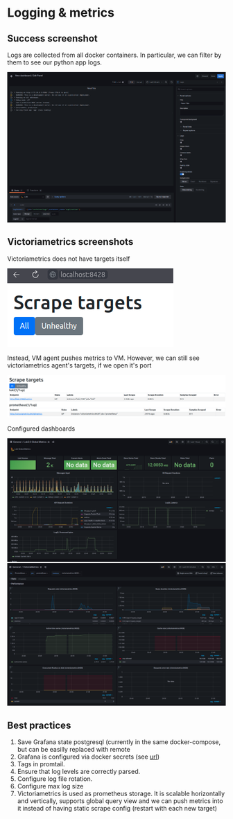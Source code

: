 # Logging & metrics

## Success screenshot

Logs are collected from all docker containers. In particular, we can filter by them
to see our python app logs.

![](./screenshots/Loki.png)

## Victoriametrics screenshots

Victoriametrics does not have targets itself

![](./screenshots/VM_targets.png)

Instead, VM agent pushes metrics to VM. However, we can still see victoriametrics
agent's targets, if we open it's port

![](./screenshots/VM_agent_targets.png)

Configured dashboards

![](./screenshots/Loki_VM.png)
![](./screenshots/VM_metrics.png)

## Best practices

1. Save Grafana state postgresql (currently in the same docker-compose,
    but can be easilly replaced with remote
1. Grafana is configured via docker secrets (see [url](https://grafana.com/docs/grafana/latest/administration/configure-docker/#configure-grafana-with-docker-secrets))
1. Tags in promtail.
1. Ensure that log levels are correctly parsed.
1. Configure log file rotation.
1. Configure max log size
1. Victoriametrics is used as prometheus storage. It is scalable horizontally
    and vertically, supports global query view and we can push metrics into it
    instead of having static scrape config (restart with each new target)
